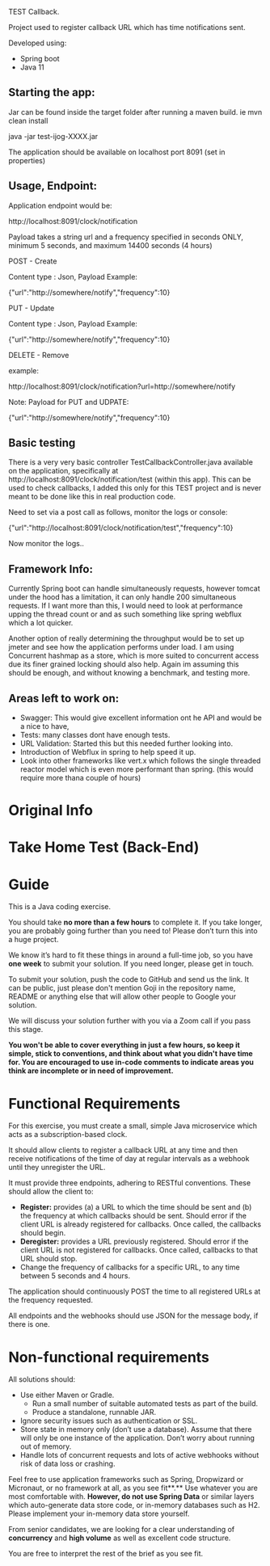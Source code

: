 TEST Callback.

Project used to register callback URL which has time notifications sent.

Developed using:

* Spring boot
* Java 11

## Starting the app:

Jar can be found inside the target folder after running a maven build. ie mvn clean install

java -jar test-ijog-XXXX.jar

The application should be available on localhost port 8091  (set in properties)

## Usage, Endpoint:

Application endpoint would be:

http://localhost:8091/clock/notification

Payload takes a string url and a frequency specified in seconds ONLY, minimum 5 seconds, and maximum 14400 seconds (4 hours)

POST - Create

Content type : Json, Payload Example:

{"url":"http://somewhere/notify","frequency":10}

PUT - Update

Content type : Json, Payload Example:

{"url":"http://somewhere/notify","frequency":10}


DELETE - Remove  

example:

http://localhost:8091/clock/notification?url=http://somewhere/notify

Note: Payload for PUT and UDPATE:

{"url":"http://somewhere/notify","frequency":10}

## Basic testing 

There is a very very basic controller TestCallbackController.java available on the application, specifically at
http://localhost:8091/clock/notification/test (within this app). This can be used to check callbacks, I added this only for this TEST project and is never meant to be done 
like this in real production code.

Need to set via a post call as follows, monitor the logs or console:

{"url":"http://localhost:8091/clock/notification/test","frequency":10}

Now monitor the logs..

## Framework Info:

Currently Spring boot can handle simultaneously requests, however tomcat under the hood has a limitation, it can only handle 200 simultaneous requests.
If I want more than this, I would need to look at performance upping the thread count or and as such something 
like spring webflux which a lot quicker. 

Another option of really determining the throughput would be to set up jmeter and see how the application performs under load. 
I am using Concurrent hashmap as a store, which is more suited to concurrent access due its finer grained locking should also help.
Again im assuming this should be enough, and without knowing a benchmark, and testing more.

## Areas left to work on:

* Swagger: This would give excellent information ont he API and would be a nice to have,
* Tests: many classes dont have enough tests.
* URL Validation: Started this but this needed further looking into.
* Introduction of Webflux in spring to help speed it up.
* Look into other frameworks like vert.x which follows the single threaded reactor model which is even more performant than spring. (this would require more thana couple of hours)


# Original Info

# Take Home Test (Back-End)

# Guide

This is a Java coding exercise.

You should take **no more than a few hours** to complete it. If you take longer, you are probably going further than you need to! Please don’t turn this into a huge project.

We know it’s hard to fit these things in around a full-time job, so you have **one week** to submit your solution. If you need longer, please get in touch.

To submit your solution, push the code to GitHub and send us the link. It can be public, just please don't mention Goji in the repository name, README or anything else that will allow other people to Google your solution.

We will discuss your solution further with you via a Zoom call if you pass this stage.

**You won't be able to cover everything in just a few hours, so keep it simple, stick to conventions, and think about what you didn't have time for. You are encouraged to use in-code comments to indicate areas you think are incomplete or in need of improvement.**

# Functional Requirements

For this exercise, you must create a small, simple Java microservice which acts as a subscription-based clock.

It should allow clients to register a callback URL at any time and then receive notifications of the time of day at regular intervals as a webhook until they unregister the URL.

It must provide three endpoints, adhering to RESTful conventions. These should allow the client to:

- **Register:** provides (a) a URL to which the time should be sent and (b) the frequency at which callbacks should be sent. Should error if the client URL is already registered for callbacks. Once called, the callbacks should begin.
- **Deregister:** provides a URL previously registered.  Should error if the client URL is not registered for callbacks. Once called, callbacks to that URL should stop.
- Change the frequency of callbacks for a specific URL, to any time between 5 seconds and 4 hours.

The application should continuously POST the time to all registered URLs at the frequency requested.

All endpoints and the webhooks should use JSON for the message body, if there is one.

# Non-functional requirements

All solutions should:

- Use either Maven or Gradle.
    - Run a small number of suitable automated tests as part of the build.
    - Produce a standalone, runnable JAR.
- Ignore security issues such as authentication or SSL.
- Store state in memory only (don’t use a database). Assume that there will only be one instance of the application. Don’t worry about running out of memory.
- Handle lots of concurrent requests and lots of active webhooks without risk of data loss or crashing.

Feel free to use application frameworks such as Spring, Dropwizard or Micronaut, or no framework at all, as you see fit**.** Use whatever you are most comfortable with. **However, do not use Spring Data** or similar layers which auto-generate data store code, or in-memory databases such as H2. Please implement your in-memory data store yourself.

From senior candidates, we are looking for a clear understanding of **concurrency** and **high volume** as well as excellent code structure.

You are free to interpret the rest of the brief as you see fit.